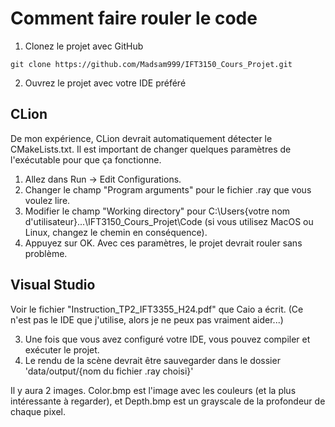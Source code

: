 # Comment faire rouler le code
1. Clonez le projet avec GitHub
```
git clone https://github.com/Madsam999/IFT3150_Cours_Projet.git
```
2. Ouvrez le projet avec votre IDE préféré
## CLion
De mon expérience, CLion devrait automatiquement détecter le CMakeLists.txt.
Il est important de changer quelques paramètres de l'exécutable pour que ça fonctionne.
1. Allez dans Run -> Edit Configurations.
2. Changer le champ "Program arguments" pour le fichier .ray que vous voulez lire.
3. Modifier le champ "Working directory" pour C:\Users\{votre nom d'utilisateur}\...\IFT3150_Cours_Projet\Code (si vous utilisez MacOS ou Linux, changez le chemin en conséquence).
4. Appuyez sur OK.
Avec ces paramètres, le projet devrait rouler sans problème.
## Visual Studio
Voir le fichier "Instruction_TP2_IFT3355_H24.pdf" que Caio a écrit. (Ce n'est pas le IDE que j'utilise, alors je ne peux pas vraiment aider...)

3. Une fois que vous avez configuré votre IDE, vous pouvez compiler et exécuter le projet.
4. Le rendu de la scène devrait être sauvegarder dans le dossier 'data/output/{nom du fichier .ray choisi}'

Il y aura 2 images. Color.bmp est l'image avec les couleurs (et la plus intéressante à regarder), et Depth.bmp est un grayscale de la profondeur de chaque pixel.